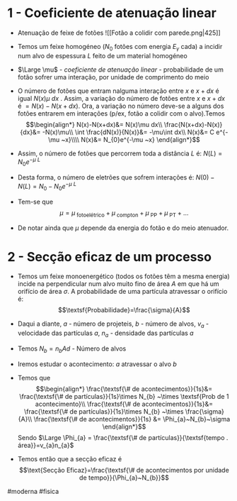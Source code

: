 # 1 - Coeficiente de atenuação linear
- Atenuação de feixe de fotões
![[Fotão a colidir com parede.png|425]]

- Temos um feixe homogéneo ($N_{0}$ fotões com energia $E_{\gamma}$ cada) a incidir num alvo de espessura $L$ feito de um material homogéneo
- $\Large \mu$ - _coeficiente de atenuação linear_ - probabilidade de um fotão sofrer uma interação, por unidade de comprimento do meio

- O número de fotões que entram nalguma interação entre $x$ e $x+dx$ é igual $N(x)\mu ~dx$ . Assim, a variação do número de fotões entre $x$ e $x+dx$ é $= N(x)-N(x+dx)$. Ora, a variação no número deve-se a alguns dos fotões entrarem em interações (p/ex, fotão a colidir com o alvo).Temos 
$$\begin{align*}
N(x)-N(x+dx)&= N(x)\mu dx\\
\frac{N(x+dx)-N(x)}{dx}&= -N(x)\mu\\
\int \frac{dN(x)}{N(x)}&= -\mu\int dx\\
N(x)&= C e^{-\mu ~x}\\\\
N(x)&= N_{0}e^{-\mu ~x}
\end{align*}$$
- Assim, o número de fotões que percorrem toda a distância $L$ é: $N(L)=N_{0}e^{-\mu~L}$
- Desta forma, o número de eletrões que sofrem interações é: $N(0)-N(L)=N_{0}-N_{0}e^{-\mu~L}$

- Tem-se que $$\mu=\mu_{\textsf{ fotoelétrico}}+\mu_{\textsf{ compton}}+\mu_{\textsf{ PP}}+\mu_{\textsf{ PT}}+\dots$$
- De notar ainda que $\mu$ depende da energia do fotão e do meio atenuador.

# 2 - Secção eficaz de um processo
- Temos um feixe monoenergético (todos os fotões têm a mesma energia) incide na perpendicular num alvo muito fino de área $A$ em que há um orifício de área $\sigma$. A probabilidade de uma partícula atravessar o orifício é:
$$\textsf{Probabilidade}=\frac{\sigma}{A}$$

- Daqui a diante, $a$ - número de projeteis, $b$ - número de alvos, $v_{a}$ - velocidade das partículas $a$, $n_{a}$ - densidade das partículas $a$
- Temos $N_{b}=n_{b}Ad$ - Número de alvos 

- Iremos estudar o acontecimento: $a$ atravessar o alvo $b$
- Temos que
$$\begin{align*}
\frac{\textsf{\# de acontecimentos}}{1s}&= \frac{\textsf{\# de partículas}}{1s}\times N_{b} ~\times \textsf{Prob de 1 acontecimento}\\
\frac{\textsf{\# de acontecimentos}}{1s}&= \frac{\textsf{\# de partículas}}{1s}\times N_{b} ~\times \frac{\sigma}{A}\\
\frac{\textsf{\# de acontecimentos}}{1s} &= \Phi_{a}~N_{b}~\sigma
\end{align*}$$
Sendo $\Large \Phi_{a} = \frac{\textsf{\# de partículas}}{\textsf{tempo . área}}=v_{a}n_{a}$

- Temos então que a secção eficaz é 
$$\text{Secção Eficaz}=\frac{\textsf{\# de acontecimentos por unidade de tempo}}{\Phi_{a}~N_{b}}$$

#moderna #fisica